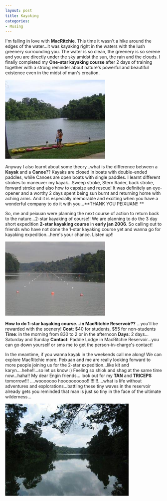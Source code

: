 ```yaml
---
layout: post
title: Kayaking
categories:
- Musing
---
```



I'm falling in love with **MacRitchie**. This time it wasn't a hike around the edges of the water…it was kayaking right in the waters with the lush greenery surrounding you. The water is so clean, the greenery is so serene and you are directly under the sky amidst the sun, the rain and the clouds. I finally completed my **One-star kayaking course** after 2 days of training together with a strong reminder about nature's powerful and beautiful existence even in the midst of man's creation.

![](/img/kayak_2.jpg)

Anyway I also learnt about some theory…what is the difference between a **Kayak** and a **Canoe**?? Kayaks are closed in boats with double-ended paddles, while Canoes are open boats with single paddles. I learnt different strokes to maneuver my kayak…Sweep stroke, Stern Rader, back stroke, forward stroke and also how to capsize and rescue! It was definitely an eye-opener and a worthy 2 days spent being sun burnt and returning home with aching arms. And it is especially memorable and exciting when you have a wonderful company to do it with you…**THANK YOU PEIXUAN!! **

So, me and peixuan were planning the next course of action to return back to the nature…2-star kayaking of course!! We are planning to do the 3 day short expedition **2-star kayaking course** in **early jan 2006**. So calling out to friends who have not done the 1-star kayaking course yet and wanna go for kayaking expedition…here's your chance. Listen up!!

![](/img/kayak_1.jpg)

**How to do 1-star kayaking course…in MacRitchie Reservoir??** …you'll be rewarded with the scenery! **Cost**: $40 for students, $55 for non-students **Time**: in the morning from 830 to 2 or in the afternoon **Days**: 2 days…Saturday and Sunday **Contact**: Paddle Lodge in MacRitchie Reservoir…you can go down yourself or sms me to get the person-in-charge's contact!

In the meantime, if you wanna kayak in the weekends call me along! We can explore MacRitchie more. Peixuan and me are really looking forward to more people joining us for the 2-star expedition…like kit and karyn….hehe!!...so let us know :) Feeling so shiok and shag at the same time now…haha!! My dear Engin friends… look out for my **TAN** and **TRICEPS** tomorrow!!! ....wooooooo hoooooooooo!!!!!!!!!….what is life without adventures and explorations…battling these tiny waves in the reservoir already gets you reminded that man is just so tiny in the face of the ultimate wilderness…

![](/img/kayak_3.jpg)
